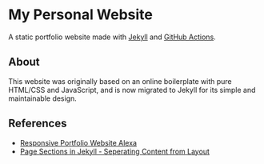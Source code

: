 # My Personal Website
A static portfolio website made with [Jekyll](https://jekyllrb.com/) and [GitHub Actions](https://github.com/features/actions).


## About
This website was originally based on an online boilerplate with pure HTML/CSS and JavaScript, and is now migrated to Jekyll for its simple and maintainable design.


## References
- [Responsive Portfolio Website Alexa](https://github.com/bedimcode/responsive-portfolio-website-Alexa)
- [Page Sections in Jekyll - Seperating Content from Layout](https://dev-notes.eu/2016/08/page-sections-in-jekyll-seperating-content-from-layout/)